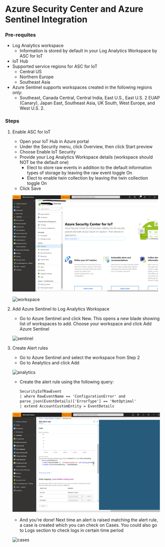 # Azure Security Center and Azure Sentinel Integration

### Pre-requites

* Log Analytics workspace
  * Information is stored by default in your Log Analytics Workspace by ASC for IoT
* IoT Hub 
* Supported service regions for ASC for IoT
  * Central US
  * Northern Europe
  * Southeast Asia
* Azure Sentinel supports  workspaces created in the following regions only:
  * Southeast, Canada Central, Central India, East U.S., East U.S. 2 EUAP (Canary), Japan  East, Southeast Asia, UK South, West Europe, and West U.S. 2.

### Steps

1. Enable ASC for IoT
   * Open your IoT Hub in Azure portal
   * Under the Security menu, click Overview, then click Start preview
   * Choose Enable IoT Security
   * Provide your Log Analytics Workspace details (workspace should NOT be the default one)
     * Elect to store raw events in addition to the default information types of storage by leaving the raw event toggle On
     * Elect to enable twin collection by leaving the twin collection toggle On
   * Click Save

   ![enable](media/asc1.png)
  
   ![workspace](media/asc2.png)

2. Add Azure Sentinel to Log Analytics Workspace
   * Go to Azure Sentinel and click New. This opens a new blade showing list of workspaces to add. Choose your workspace and click Add Azure Sentinel

   ![sentinel](media/asc3.png)

3. Create Alert rules
   * Go to Azure Sentinel and select the workspace from Step 2
   * Go to Analytics and click Add

   ![analytics](media/asc4.png)

   * Create the alert rule using the following query:

     ```text
     SecurityIoTRawEvent
     | where RawEventName == 'ConfigurationError' and parse_json(EventDetails)['ErrorType'] == 'NotOptimal'
     | extend AccountCustomEntity = EventDetails
     ```

   ![alertrule](media/asc5.png)

   * And you're done! Next time an alert is raised matching the alert rule, a case is created which you can check on Cases. You could also go to Logs section to check logs in certain time period

   ![cases](media/asc6.png)

